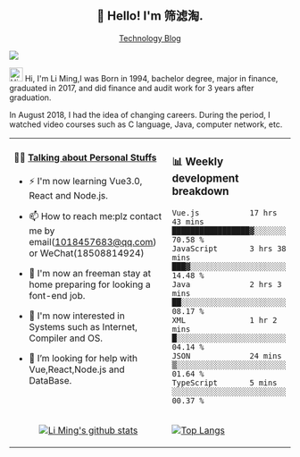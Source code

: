 <h2 align="center">👋 Hello! I'm 筛滤淘.</h2>
<p align="center">
  <a href="https://resume.lm2048.top/">Technology Blog</a> 
</p>

![](https://komarev.com/ghpvc/?username=lm101845&color=brightgreen&label=PROFILE+VIEWS)

<img height="25" src='https://qpluspicture.oss-cn-beijing.aliyuncs.com/6LjjQA/Hi.gif' alt='Hi' width="24"/> Hi, I'm Li Ming,I was Born in 1994, bachelor degree, major in finance, graduated in 2017, and did finance and audit work for 3 years after graduation.

In August 2018, I had the idea of changing careers. During the period, I watched video courses such as C language, Java, computer network, etc.

<table align="center">
<tr>
<td valign="top" width="70%">

#### 🏋️‍♀️ <a href="https://github.com/lm101845" target="_blank">Talking about Personal Stuffs</a>

<!-- recent_releases starts -->

- ⚡ I'm now learning Vue3.0, React and Node.js.
- 📫 How to reach me:plz contact me by email(1018457683@qq.com) or WeChat(18508814924)
- 🏫 I'm now an freeman stay at home preparing for looking a font-end job.
- 👯 I'm now interested in Systems such as Internet, Compiler and OS.
- 🤔 I’m looking for help with Vue,React,Node.js and DataBase.
  </td>
  
  <td>
 ### 📊 Weekly development breakdown
<!--START_SECTION:waka-->

```text
Vue.js           17 hrs 43 mins  █████████████████▓░░░░░░░   70.58 %
JavaScript       3 hrs 38 mins   ███▓░░░░░░░░░░░░░░░░░░░░░   14.48 %
Java             2 hrs 3 mins    ██░░░░░░░░░░░░░░░░░░░░░░░   08.17 %
XML              1 hr 2 mins     █░░░░░░░░░░░░░░░░░░░░░░░░   04.14 %
JSON             24 mins         ▒░░░░░░░░░░░░░░░░░░░░░░░░   01.64 %
TypeScript       5 mins          ░░░░░░░░░░░░░░░░░░░░░░░░░   00.37 %
```

<!--END_SECTION:waka-->
</td>
</tr>
  
<tr>
<td>
  <p align="center"><a href="https://github.com/lm101845"><img src="https://github-readme-stats.vercel.app/api/top-langs/?username=lm101845&layout=compact" alt="Li Ming's github stats"></a>
</p>
</td>
  
<td>
<a href="https://github.com/lm101845">
  <img align="center" alt="Top Langs" src="https://github-readme-stats.vercel.app/api?username=lm101845&show_icons=true&theme=radical" />
</a>
</td>
  
</tr>
</table>

